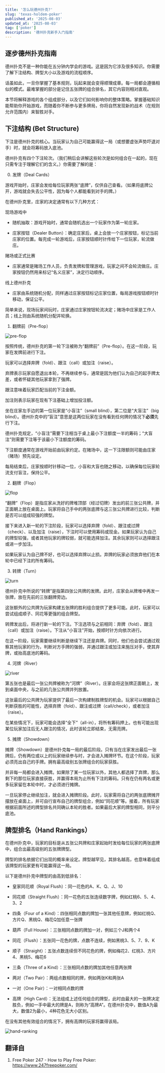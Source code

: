 ```yaml
---
title: '怎么玩德州扑克?'
slug: 'texas-holdem-poker'
published_at: '2025-08-03'
updated_at: '2025-08-03'
tag: ['poker']
description: '德州扑克新手入门指南'
---
```


## 逐步德州扑克指南
德州扑克不是一种你能在五分钟内学会的游戏。这是因为它涉及很多知识。你需要了解下注结构、牌型大小以及游戏的流程顺序。

话虽如此，一旦你掌握了基本规则，玩起来就会变得顺理成章。每一局都会遵循相似的模式。最难掌握的部分是记住五张牌的组合排名，其它内容则相对直观。

本节将解释游戏的各个组成部分，以及它们如何影响你的整体策略。掌握基础知识能帮助你开始游戏，而随着你不断参与更多牌局，你将自然发现新的战术（在规则允许范围内）来智胜对手。

## 下注结构 (Bet Structure)

下注是德州扑克的核心。当玩家认为自己可能赢得这一局（或想要虚张声势吓退对手）时，就会将筹码放入底池。

德州扑克有四个下注轮次。（我们稍后会讲解这些轮次是如何组合在一起的，现在只需专注于理解它们的含义。）你需要了解的是：

0. 发牌（Deal Cards）

游戏开始时，庄家会发给每位玩家两张“底牌”，仅供自己查看。（如果将底牌公开，游戏就会失去公平性，因为每个人都能看到对手的牌。）

在德州扑克里，庄家的决定通常有以下几种方式：

现场游戏中

- 随机抽取：游戏开始时，通常会随机选出一个玩家作为第一轮庄家。

- 庄家按钮（Dealer Button）：确定庄家后，桌上会放一个庄家按钮，标记当前庄家的位置。每完成一轮游戏后，庄家按钮顺时针传给下一位玩家，轮流做庄。

赌场或正式比赛

- 庄家通常是赌场工作人员，负责发牌和管理游戏，玩家之间不会轮流做庄。庄家按钮仍然用来标记“名义庄家”，决定行动顺序。

线上德州扑克

- 庄家由系统随机分配，同样通过庄家按钮标记庄家位置，每局游戏按钮顺时针移动，保证公平。

简单来说，现场玩家间玩时，庄家通过庄家按钮轮流决定；赌场中庄家是工作人员；线上则由系统随机分配并轮换。

1. 翻牌前（Pre-flop）

![pre-flop](https://6n9ck0v3cffymhqw.public.blob.vercel-storage.com/texas-holdem-poker/freepoker-preflop.png)

按照传统，德州扑克的第一轮下注被称为“翻牌前”（Pre-flop）。在这一阶段，玩家在发牌前进行下注。

玩家可以选择弃牌（fold）、跟注（call）或加注（raise）。

弃牌表示玩家自愿退出本轮，不再继续参与，通常是因为他们认为自己的起手牌太差，或者怀疑其他玩家拿到了强牌。

跟注意味着玩家匹配当前的下注金额。

加注则表示玩家在现有下注基础上增加投注额。

坐在庄家左手边的第一位玩家是“小盲注”（small blind），第二位是“大盲注”（big blind）。德州扑克中的“盲注”意思是这两位玩家在没有看到任何牌的情况下**必须**先行下注。

德州扑克规定，“小盲注”需要下注相当于桌上最小下注额度一半的筹码；“大盲注”则需要下注等于该最小下注额度的筹码。

下注额度通常在游戏开始前由玩家约定。在赌场中，这一下注限额则可能由庄家（赌场）预先设定。

每局结束后，庄家按顺时针移动一位，小盲和大盲也随之移动，以确保每位玩家轮流支付盲注，保持公平。

2. 翻牌（Flop）

![flop](https://6n9ck0v3cffymhqw.public.blob.vercel-storage.com/texas-holdem-poker/freepoker-flop.png)

“翻牌”（Flop）是指庄家从洗好的牌堆顶部（经过切牌）发出的前三张公共牌，并正面朝上放在桌面上。玩家将自己手中的两张底牌与这三张公共牌进行比较，判断是否可以组成较强的牌型。

接下来进入新一轮的下注阶段，玩家可以选择弃牌（fold）、跟注或过牌（check）、以及加注（raise），下注时可以使用筹码或现金。如果玩家认为自己的牌型较强，或者其他玩家的牌较弱，就可能选择加注。其余玩家则可以选择跟注或进一步加注。

如果玩家认为自己牌不好，也可以选择弃牌以止损。弃牌的玩家必须放弃他们在本轮中已经下注的所有筹码。

3. 转牌（Turn）

![turn](https://6n9ck0v3cffymhqw.public.blob.vercel-storage.com/texas-holdem-poker/freepoker-turn.png)

德州扑克中所说的“转牌”是指第四张公共牌的发牌。此时，庄家会从牌堆中再发一张牌，放在先前的三张翻牌旁边。

这张额外的公共牌为玩家构建五张牌的胜利组合提供了更多可能。此时，玩家可以尝试组成顺子、同花等更强的组合牌型。

转牌发出后，将进行新一轮的下注。下注选项与之前相同：弃牌（fold）、跟注（call）或加注（raise）。下注从“小盲注”开始，按顺时针方向依次进行。

在这一阶段，玩家需要继续判断是继续下注还是弃牌。同时，他们也会尝试通过观察其他玩家的行为，判断对方手牌的强弱，并通过跟注或加注来施压对手，使其弃牌，或抬高底池的筹码。

4. 河牌（River）

![river](https://6n9ck0v3cffymhqw.public.blob.vercel-storage.com/texas-holdem-poker/freepoker-river.png)

第五张也是最后一张公共牌被称为“河牌”（River）。庄家会将这张牌正面朝上，发到桌面中央，与之前的几张公共牌并列放置。

这张最后的公共牌为玩家提供了最后一次构建制胜牌型的机会。玩家可以根据自己判断获胜的可能性，选择弃牌（fold）、跟注或过牌（call/check），或者加注（raise）。

在某些情况下，玩家可能会选择“全下”（all-in），将所有筹码押上。也有可能出现某位玩家加注后无人跟注的情况，此时该轮立即结束，无需亮牌。

5. 摊牌（Showdown）

摊牌（Showdown）是德州扑克每一局的最后阶段。只有当在庄家发出最后一张牌后，仍有两位或以上的玩家继续参与时，才会进入摊牌环节。在这个阶段，玩家必须亮出自己的手牌。拥有最高级别五张牌组合的玩家获胜。

并非每一局都会进入摊牌。如果除了某一位玩家以外，其他人都选择了弃牌，那么剩下的那位玩家直接获胜，并赢得本局为止所有下注的筹码。只有在仍有两名或更多玩家留在本轮中时，才必须进行摊牌。

一旦玩家停止继续加注，就会进入摊牌阶段。此时，玩家需将自己的两张底牌摊开摆放在桌面上，并可自行宣布自己的牌型组合，例如“同花顺”等。接着，所有玩家根据前面所述的牌型排名共同确认本轮的胜者。如果最后大家的牌型相同，则平分底池。

## 牌型排名（Hand Rankings）

在德州扑克中，玩家的目标是从五张公共牌和庄家起始时发给每位玩家的两张底牌中，组合出最高级别的五张牌牌型。

牌型的排名依据它们出现的概率来设定。牌型越罕见，其排名越高，也意味着组成该牌型的玩家更有可能赢得这一局。

以下是德州扑克中牌型的由高到低排名：

- 皇家同花顺（Royal Flush）：同一花色的A、K、Q、J、10

- 同花顺（Straight Flush）：同一花色的五张连续数字牌，例如红桃6、5、4、3、2

- 四条（Four of a Kind）：四张相同点数的牌加一张其他任意牌，例如红桃Q、方片Q、黑桃Q、梅花Q加任意一张牌

- 葫芦（Full House）：三张相同点数的牌加一对，例如三个J和两个4

- 同花（Flush）：五张同一花色的牌，点数不连续，例如黑桃3、5、7、9、K

- 顺子（Straight）：五张点数连续但不同花色的牌，例如梅花2、红桃3、方片4、黑桃5、梅花6

- 三条（Three of a Kind）：三张相同点数的牌加其他任意两张牌

- 两对（Two Pair）：两组点数相同的牌，例如两张K和两张A

- 一对（One Pair）：一对相同点数的牌

- 高牌（High Card）：无法组成上述任何组合的牌型，此时由最大的一张牌决定胜负，例如一手中最大的牌是A，则称为“高牌A”。在德州扑克中，数值A为最大，数值2为最小，4种花色无大小区别。

在没有其他有效组合的情况下，拥有高牌的玩家将赢得该局。

![hand-ranking](https://6n9ck0v3cffymhqw.public.blob.vercel-storage.com/texas-holdem-poker/hand-ranking.jpg)

## 翻译自
1. Free Poker 247 - How to Play Free Poker: https://www.247freepoker.com/


